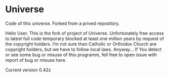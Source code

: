 # Universe
Code of this universe. Forked from a prived repository.

Hello User.
This is the fork of project of Universe.  Unfortunately free access to latest full code temporary blocked at least one million years by request of the copyright holders. I’m not sure than Catholic or Orthodox Church are copyright holders, but we have to follow local laws.
Anyway... If You detect or see some bug or misuse of this programm, fell free to open issue with report of bug or misuse here.

Current version 0.42z
